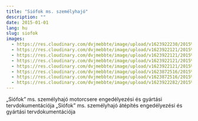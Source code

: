 ```yaml
---
title: "Siófok ms. személyhajó"
description: ""
date: 2015-01-01
lang: hu
slug: siofok
images:
  - https://res.cloudinary.com/dvjmebbte/image/upload/v1623922230/2015%20Si%C3%B3fok/siofok_elotte_utana_nyil_b320d4bc31.jpg
  - https://res.cloudinary.com/dvjmebbte/image/upload/v1623922121/2015%20Si%C3%B3fok/IMG_41687_SZ_6def863fdd.jpg
  - https://res.cloudinary.com/dvjmebbte/image/upload/v1623922121/2015%20Si%C3%B3fok/konferencia_41897158_5646294af2.jpg
  - https://res.cloudinary.com/dvjmebbte/image/upload/v1623922121/2015%20Si%C3%B3fok/dsc07778_19658700_96bf871b3b.jpg
  - https://res.cloudinary.com/dvjmebbte/image/upload/v1623922121/2015%20Si%C3%B3fok/dsc_3259_29248228_845d23908d.jpg
  - https://res.cloudinary.com/dvjmebbte/image/upload/v1623872516/2015%20Si%C3%B3fok/DSCN_1771_3aa6901329.jpg
  - https://res.cloudinary.com/dvjmebbte/image/upload/v1623872516/2015%20Si%C3%B3fok/DSCN_1719_fcc4ff5095.jpg
  - https://res.cloudinary.com/dvjmebbte/image/upload/v1623922282/2015%20Si%C3%B3fok/siofok_elotte_utana_nyil_e9bbfbc2ed.png
---
```

„Siófok” ms. személyhajó motorcsere engedélyezési és gyártási tervdokumentációja
„Siófok” ms. személyhajó átépítés engedélyezési és gyártási tervdokumentációja
